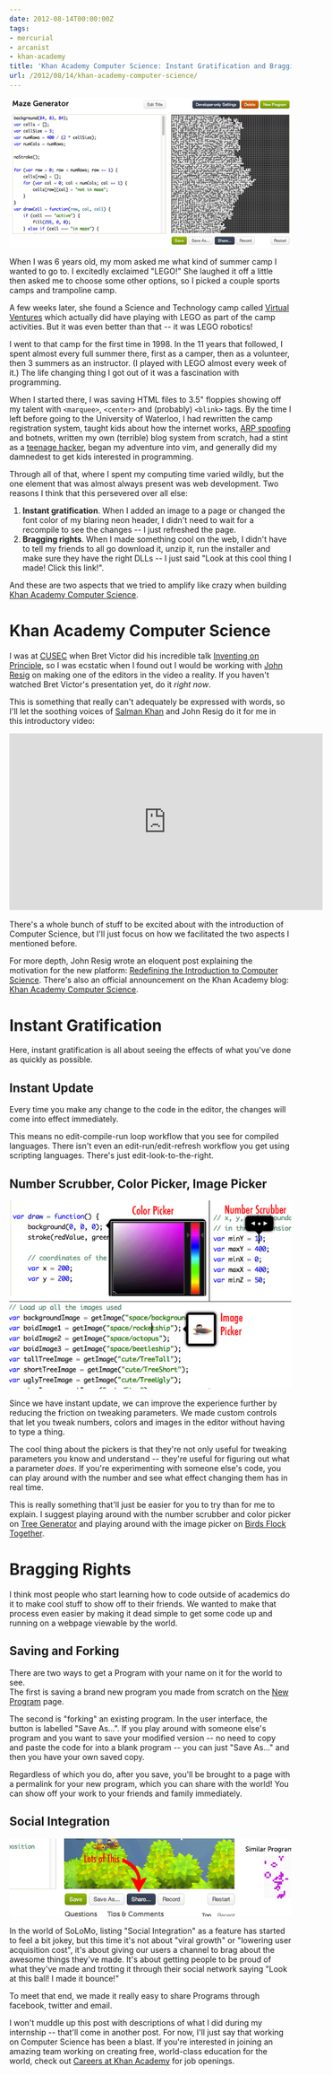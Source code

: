 ```yaml
---
date: 2012-08-14T00:00:00Z
tags:
- mercurial
- arcanist
- khan-academy
title: 'Khan Academy Computer Science: Instant Gratification and Bragging Rights'
url: /2012/08/14/khan-academy-computer-science/
---
```


![Maze](/images/12-08-14-maze.png)

When I was 6 years old, my mom asked me what kind of summer camp I wanted to go 
to. I excitedly exclaimed "LEGO!" She laughed it off a little then asked me to 
choose some other options, so I picked a couple sports camps and trampoline 
camp.

A few weeks later, she found a Science and Technology camp called [Virtual 
Ventures][1] which actually did have playing with LEGO as part of the camp 
activities. But it was even better than that -- it was LEGO robotics!

I went to that camp for the first time in 1998. In the 11 years that followed, I 
spent almost every full summer there, first as a camper, then as a volunteer, 
then 3 summers as an instructor. (I played with LEGO almost every week of it.)
The life changing thing I got out of it was a fascination with programming.

When I started there, I was saving HTML files to 3.5" floppies showing off my 
talent with `<marquee>`, `<center>` and (probably) `<blink>` tags. By the time I 
left before going to the University of Waterloo, I had rewritten the camp 
registration system, taught kids about how the internet works, [ARP spoofing][2] 
and botnets, written my own (terrible) blog system from scratch, had a stint as 
a [teenage hacker][3], began my adventure into vim, and generally did my 
damnedest to get kids interested in programming.

Through all of that, where I spent my computing time varied wildly, but the one 
element that was almost always present was web development. Two reasons I think 
that this persevered over all else:

1. **Instant gratification**. When I added an image to a page or changed the 
   font color of my blaring neon header, I didn't need to wait for a recompile 
   to see the changes -- I just refreshed the page.
2. **Bragging rights**. When I made something cool on the web, I didn't have to 
   tell my friends to all go download it, unzip it, run the installer and make 
   sure they have the right DLLs -- I just said "Look at this cool thing I made! 
   Click this link!".

And these are two aspects that we tried to amplify like crazy when building 
[Khan Academy Computer Science][4].

Khan Academy Computer Science
=============================

I was at [CUSEC][5] when Bret Victor did his incredible talk [Inventing on 
Principle][6], so I was ecstatic when I found out I would be working with [John 
Resig][7] on making one of the editors in the video a reality. If you haven't 
watched Bret Victor's presentation yet, do it _right now_.

This is something that really can't adequately be expressed with words, so I'll 
let the soothing voices of [Salman Khan][8] and John Resig do it for me in this 
introductory video:

<iframe width="560" height="315" src="http://www.youtube.com/embed/tygZ2A8rytQ" 
frameborder="0" allowfullscreen></iframe>

There's a whole bunch of stuff to be excited about with the introduction of 
Computer Science, but I'll just focus on how we facilitated the two aspects I 
mentioned before.

For more depth, John Resig wrote an eloquent post explaining the motivation for 
the new platform: [Redefining the Introduction to Computer Science][12].
There's also an official announcement on the Khan Academy blog: [Khan Academy 
Computer Science][13].

Instant Gratification
=====================

Here, instant gratification is all about seeing the effects of what you've done 
as quickly as possible.

Instant Update
--------------
Every time you make any change to the code in the editor, the changes will come 
into effect immediately.

This means no edit-compile-run loop workflow that you see for compiled 
languages.  There isn't even an edit-run/edit-refresh workflow you get using 
scripting languages. There's just edit-look-to-the-right.

Number Scrubber, Color Picker, Image Picker
-------------------------------------------

![Pickers](/images/12-08-14-pickers.png)

Since we have instant update, we can improve the experience further by reducing 
the friction on tweaking parameters. We made custom controls that let you tweak 
numbers, colors and images in the editor without having to type a thing.

The cool thing about the pickers is that they're not only useful for tweaking 
parameters you know and understand -- they're useful for figuring out what a 
parameter _does_. If you're experimenting with someone else's code, you can play 
around with the number and see what effect changing them has in real time.

This is really something that'll just be easier for you to try than for me to 
explain.  I suggest playing around with the number scrubber and color picker on 
[Tree Generator][8] and playing around with the image picker on [Birds Flock 
Together][9].

Bragging Rights
===============

I think most people who start learning how to code outside of academics do it to 
make cool stuff to show off to their friends. We wanted to make that process 
even easier by making it dead simple to get some code up and running on a 
webpage viewable by the world.

Saving and Forking
------------------

There are two ways to get a Program with your name on it for the world to see.  
The first is saving a brand new program you made from scratch on the [New 
Program][10] page.

The second is "forking" an existing program. In the user interface, the button 
is labelled "Save As...". If you play around with someone else's program and you 
want to save your modified version -- no need to copy and paste the code for 
into a blank program -- you can just "Save As..." and then you have your own 
saved copy.

Regardless of which you do, after you save, you'll be brought to a page with a 
permalink for your new program, which you can share with the world! You can show 
off your work to your friends and family immediately.

Social Integration
------------------

![Share](/images/12-08-14-share.png)

In the world of SoLoMo, listing "Social Integration" as a feature has started to 
feel a bit jokey, but this time it's not about "viral growth" or "lowering user 
acquisition cost", it's about giving our users a channel to brag about the 
awesome things they've made. It's about getting people to be proud of what 
they've made and trotting it through their social network saying "Look at this 
ball! I made it bounce!"

To meet that end, we made it really easy to share Programs through facebook, 
twitter and email.

I won't muddle up this post with descriptions of what I did during my internship 
-- that'll come in another post. For now, I'll just say that working on Computer 
Science has been a blast. If you're interested in joining an amazing team 
working on creating free, world-class education for the world, check out 
[Careers at Khan Academy][11] for job openings.


[1]: http://www.virtualventures.ca/new/
[2]: http://en.wikipedia.org/wiki/ARP_spoofing
[3]: http://www.codinghorror.com/blog/2012/08/i-was-a-teenage-hacker.html
[4]: http://khanacademy.org/cs
[5]: http://cusec.net/
[6]: https://vimeo.com/36579366
[7]: http://ejohn.org/
[8]: http://www.khanacademy.org/cs/tree-generator/822944839
[9]: http://www.khanacademy.org/cs/birds-flock-together/940061217
[10]: http://khanacademy.org/cs/new
[11]: http://www.khanacademy.org/careers
[12]: http://ejohn.org/blog/introducing-khan-cs/
[13]: http://www.khanacademy.org/about/blog/post/29417655743/computer-science
